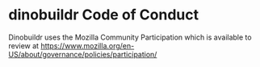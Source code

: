 # dinobuildr Code of Conduct

Dinobuildr uses the Mozilla Community Participation which is available to review at https://www.mozilla.org/en-US/about/governance/policies/participation/
